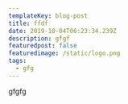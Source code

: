 ```yaml
---
templateKey: blog-post
title: ffdf
date: 2019-10-04T06:23:34.239Z
description: gfgf
featuredpost: false
featuredimage: /static/logo.png
tags:
  - gfg
---
```

gfgfg
